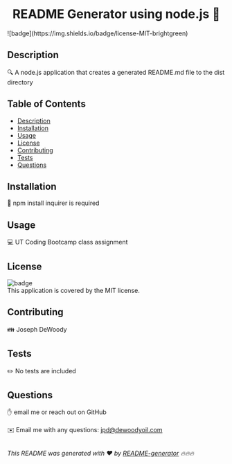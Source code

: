 
<h1 align="center">README Generator using node.js 👋</h1>
![badge](https://img.shields.io/badge/license-MIT-brightgreen)<br />

## Description
🔍 A node.js application that creates a generated README.md file to the dist directory

## Table of Contents
- [Description](#description)
- [Installation](#installation)
- [Usage](#usage)
- [License](#license)
- [Contributing](#contributing)
- [Tests](#tests)
- [Questions](#questions)

## Installation
💾 npm install inquirer is required

## Usage
💻 UT Coding Bootcamp class assignment

## License
![badge](https://img.shields.io/badge/license-MIT-brightgreen)
<br />
This application is covered by the MIT license. 

## Contributing
👪 Joseph DeWoody

## Tests
✏️ No tests are included

## Questions
✋ email me or reach out on GitHub<br />
<br />
✉️ Email me with any questions: jpd@dewoodyoil.com<br /><br />

_This README was generated with ❤️ by [README-generator](https://github.com/jpd61/README-generator) 🔥🔥🔥_
    